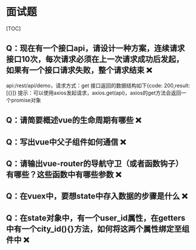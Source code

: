 # 面试题

[TOC]

## Q：现在有一个接口api，请设计一种方案，连续请求接口10次，每次请求必须在上一次请求成功后发起，如果有一个接口请求失败，整个请求结束 ❌

api:/rest/api/demo，请求方式：get
接口返回的数据结构如下{code: 200,result:[{}]}
提示：可以使用axios发起请求，axios.get(api)，axios的get方法会返回一个promise对象

## Q：请简要概述vue的生命周期有哪些 ❌

## Q：写出vue中父子组件如何通信 ❌

## Q：请输出vue-router的导航守卫（或者函数钩子）有哪些？这些函数中有哪些参数 ❌

## Q：在vuex中，要想state中存入数据的步骤是什么 ❌

## Q：在state对象中，有一个user_id属性，在getters中有一个city_id(){}方法，如何将这两个属性绑定至组件中 ❌

